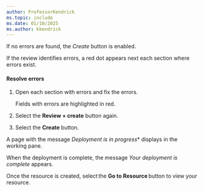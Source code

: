 ```yaml
---
author: ProfessorKendrick
ms.topic: include
ms.date: 01/10/2025
ms.author: kkendrick
---
```


If no errors are found, the *Create* button is enabled.

If the review identifies errors, a red dot appears next each section where errors exist. 

#### Resolve errors

1. Open each section with errors and fix the errors. 

    Fields with errors are highlighted in red. 

1. Select the **Review + create** button again.

1. Select the **Create** button.

A page with the message *Deployment is in progress** displays in the working pane. 

When the deployment is complete, the message *Your deployment is complete* appears.

Once the resource is created, select the **Go to Resource** button to view your resource. 
